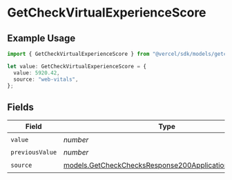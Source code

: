 # GetCheckVirtualExperienceScore

## Example Usage

```typescript
import { GetCheckVirtualExperienceScore } from "@vercel/sdk/models/getcheckop.js";

let value: GetCheckVirtualExperienceScore = {
  value: 5920.42,
  source: "web-vitals",
};
```

## Fields

| Field                                                                                                                | Type                                                                                                                 | Required                                                                                                             | Description                                                                                                          |
| -------------------------------------------------------------------------------------------------------------------- | -------------------------------------------------------------------------------------------------------------------- | -------------------------------------------------------------------------------------------------------------------- | -------------------------------------------------------------------------------------------------------------------- |
| `value`                                                                                                              | *number*                                                                                                             | :heavy_check_mark:                                                                                                   | N/A                                                                                                                  |
| `previousValue`                                                                                                      | *number*                                                                                                             | :heavy_minus_sign:                                                                                                   | N/A                                                                                                                  |
| `source`                                                                                                             | [models.GetCheckChecksResponse200ApplicationJSONSource](../models/getcheckchecksresponse200applicationjsonsource.md) | :heavy_check_mark:                                                                                                   | N/A                                                                                                                  |